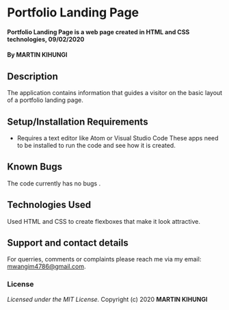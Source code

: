 # Portfolio Landing Page
#### Portfolio Landing Page is a web page created in HTML and CSS technologies, 09/02/2020
#### By **MARTIN KIHUNGI**
## Description
The application contains information that guides a visitor on the basic layout of a portfolio landing page.
## Setup/Installation Requirements
* Requires a text editor like Atom or Visual Studio Code
These apps need to be installed to run the code and see how it is created.
## Known Bugs
The code currently has no bugs .
## Technologies Used
Used HTML and CSS to create flexboxes that make it look attractive.
## Support and contact details
For querries, comments or complaints please reach me via my email: mwangim4786@gmail.com.
### License
*Licensed under the MIT License.*
Copyright (c) 2020 **MARTIN KIHUNGI**